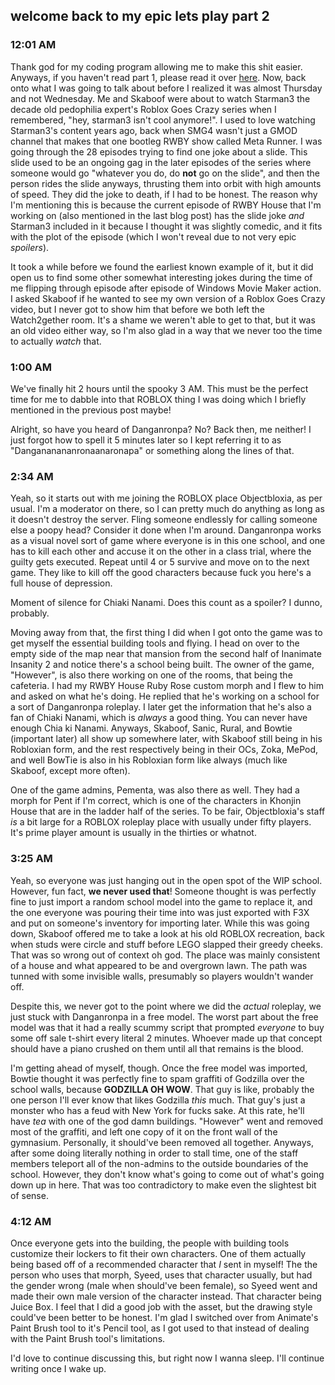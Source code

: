 ## welcome back to my epic lets play part 2
### 12:01 AM

Thank god for my coding program allowing me to make this shit easier. Anyways, if you haven't read part 1, please read it over [here](https://rustmotherboard.github.io/archive/2019/08/19-8-7). Now, back onto what I was going to talk about before I realized it was almost Thursday and not Wednesday. Me and Skaboof were about to watch Starman3 the decade old pedophilia expert's Roblox Goes Crazy series when I remembered, "hey, starman3 isn't cool anymore!". I used to love watching Starman3's content years ago, back when SMG4 wasn't just a GMOD channel that makes that one bootleg RWBY show called Meta Runner. I was going through the 28 episodes trying to find one joke about a slide. This slide used to be an ongoing gag in the later episodes of the series where someone would go "whatever you do, do **not** go on the slide", and then the person rides the slide anyways, thrusting them into orbit with high amounts of speed. They did the joke to death, if I had to be honest. The reason why I'm mentioning this is because the current episode of RWBY House that I'm working on (also mentioned in the last blog post) has the slide joke *and* Starman3 included in it because I thought it was slightly comedic, and it fits with the plot of the episode (which I won't reveal due to not very epic *spoilers*).

It took a while before we found the earliest known example of it, but it did open us to find some other somewhat interesting jokes during the time of me flipping through episode after episode of Windows Movie Maker action. I asked Skaboof if he wanted to see my own version of a Roblox Goes Crazy video, but I never got to show him that before we both left the Watch2gether room. It's a shame we weren't able to get to that, but it was an old video either way, so I'm also glad in a way that we never too the time to actually *watch* that.

### 1:00 AM
We've finally hit 2 hours until the spooky 3 AM. This must be the perfect time for me to dabble into that ROBLOX thing I was doing which I briefly mentioned in the previous post maybe!

Alright, so have you heard of Danganronpa? No? Back then, me neither! I just forgot how to spell it 5 minutes later so I kept referring it to as "Dangananananronaanaronapa" or something along the lines of that.

### 2:34 AM
Yeah, so it starts out with me joining the ROBLOX place Objectbloxia, as per usual. I'm a moderator on there, so I can pretty much do anything as long as it doesn't destroy the server. Fling someone endlessly for calling someone else a poopy head? Consider it done when I'm around. Danganronpa works as a visual novel sort of game where everyone is in this one school, and one has to kill each other and accuse it on the other in a class trial, where the guilty gets executed. Repeat until 4 or 5 survive and move on to the next game. They like to kill off the good characters because fuck you here's a full house of depression.

Moment of silence for Chiaki Nanami. Does this count as a spoiler? I dunno, probably.

Moving away from that, the first thing I did when I got onto the game was to get myself the essential building tools and flying. I head on over to the empty side of the map near that mansion from the second half of Inanimate Insanity 2 and notice there's a school being built. The owner of the game, "However", is also there working on one of the rooms, that being the cafeteria. I had my RWBY House Ruby Rose custom morph and I flew to him and asked on what he's doing. He replied that he's working on a school for a sort of Danganronpa roleplay. I later get the information that he's also a fan of Chiaki Nanami, which is *always* a good thing. You can never have enough Chia
ki Nanami. Anyways, Skaboof, Sanic, Rural, and Bowtie (important later) all show up somewhere later, with Skaboof still being in his Robloxian form, and the rest respectively being in their OCs, Zoka, MePod, and well BowTie is also in his Robloxian form like always (much like Skaboof, except more often).

One of the game admins, Pementa, was also there as well. They had a morph for Pent if I'm correct, which is one of the characters in Khonjin House that are in the ladder half of the series. To be fair, Objectbloxia's staff *is* a bit large for a ROBLOX roleplay place with usually under fifty players. It's prime player amount is usually in the thirties or whatnot.

### 3:25 AM

Yeah, so everyone was just hanging out in the open spot of the WIP school. However, fun fact, **we never used that**! Someone thought is was perfectly fine to just import a random school model into the game to replace it, and the one everyone was pouring their time into was just exported with F3X and put on someone's inventory for importing later. While this was going down, Skaboof offered me to take a look at his old ROBLOX recreation, back when studs were circle and stuff before LEGO slapped their greedy cheeks. That was so wrong out of context oh god. The place was mainly consistent of a house and what appeared to be and overgrown lawn. The path was tunned with some invisible walls, presumably so players wouldn't wander off.

Despite this, we never got to the point where we did the *actual* roleplay, we just stuck with Danganronpa in a free model. The worst part about the free model was that it had a really scummy script that prompted *everyone* to buy some off sale t-shirt every literal 2 minutes. Whoever made up that concept should have a piano crushed on them until all that remains is the blood.

I'm getting ahead of myself, though. Once the free model was imported, Bowtie thought it was perfectly fine to spam graffiti of Godzilla over the school walls, because **GODZILLA OH WOW**. That guy is like, probably the one person I'll ever know that likes Godzilla *this* much. That guy's just a monster who has a feud with New York for fucks sake. At this rate, he'll have *tea* with one of the god damn buildings. "However" went and removed most of the graffiti, and left one copy of it on the front wall of the gymnasium. Personally, it should've been removed all together. Anyways, after some doing literally nothing in order to stall time, one of the staff members teleport all of the non-admins to the outside boundaries of the school. However, they don't know what's going to come out of what's going down up in here. That was too contradictory to make even the slightest bit of sense.

### 4:12 AM
Once everyone gets into the building, the people with building tools customize their lockers to fit their own characters. One of them actually being based off of a recommended character that *I* sent in myself! The the person who uses that morph, Syeed, uses that character usually, but had the gender wrong (male when should've been female), so Syeed went and made their own male version of the character instead. That character being Juice Box. I feel that I did a good job with the asset, but the drawing style could've been better to be honest. I'm glad I switched over from Animate's Paint Brush tool to it's Pencil tool, as I got used to that instead of dealing with the Paint Brush tool's limitations.

I'd love to continue discussing this, but right now I wanna sleep. I'll continue writing once I wake up.